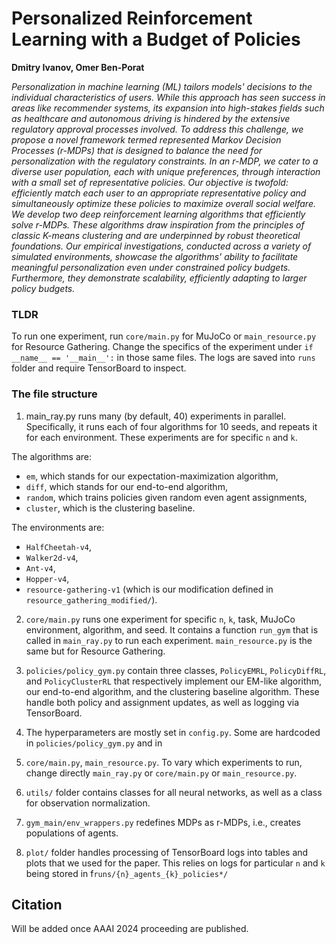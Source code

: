 # Personalized Reinforcement Learning with a Budget of Policies
**Dmitry Ivanov, Omer Ben-Porat**

*Personalization in machine learning (ML) tailors models' decisions to the individual characteristics of users. 
While this approach has seen success in areas like recommender systems, its expansion into high-stakes fields such as 
healthcare and autonomous driving is hindered by the extensive regulatory approval processes involved. To address this 
challenge, we propose a novel framework termed represented Markov Decision Processes (r-MDPs) that is designed 
to balance the need for personalization with the regulatory constraints. In an r-MDP, we cater to a diverse user 
population, each with unique preferences, through interaction with a small set of representative policies. 
Our objective is twofold: efficiently match each user to an appropriate representative policy and simultaneously 
optimize these policies to maximize overall social welfare. We develop two deep reinforcement learning algorithms 
that efficiently solve r-MDPs. These algorithms draw inspiration from the principles of classic K-means clustering
and are underpinned by robust theoretical foundations. Our empirical investigations, conducted across a variety of
simulated environments, showcase the algorithms' ability to facilitate meaningful personalization even under 
constrained policy budgets. Furthermore, they demonstrate scalability, efficiently adapting to larger policy budgets.*

### TLDR

To run one experiment, run `core/main.py` for MuJoCo 
or `main_resource.py` for Resource Gathering.
Change the specifics of the experiment under
`if __name__ == '__main__':` in those same files.
The logs are saved into `runs` folder and require TensorBoard
to inspect.

### The file structure

1) main_ray.py runs many (by default, 40) experiments in parallel. 
Specifically, it runs each of four algorithms for 10 seeds,
and repeats it for each environment.
These experiments are for specific `n` and `k`.

The algorithms are:
- `em`, which stands for our expectation-maximization algorithm,
- `diff`, which stands for our end-to-end algorithm,
- `random`, which trains policies given random even agent assignments,
- `cluster`, which is the clustering baseline.

The environments are: 
- `HalfCheetah-v4`, 
- `Walker2d-v4`, 
- `Ant-v4`, 
- `Hopper-v4`,
- `resource-gathering-v1` 
(which is our modification defined in `resource_gathering_modified/`).

2) `core/main.py` runs one experiment for specific `n`, `k`,
task, MuJoCo environment, algorithm, and seed. It contains a function
`run_gym` that is called in `main_ray.py` to run each experiment.
`main_resource.py` is the same but for Resource Gathering.

3) `policies/policy_gym.py` contain three classes, `PolicyEMRL`, 
`PolicyDiffRL`, and `PolicyClusterRL` that respectively implement 
our EM-like algorithm, our end-to-end algorithm, 
and the clustering baseline algorithm. 
These handle both policy and assignment updates,
as well as logging via TensorBoard.

4) The hyperparameters are mostly set in `config.py`.
Some are hardcoded in `policies/policy_gym.py` and in 
5) `core/main.py`, `main_resource.py`.
To vary which experiments to run, change directly
`main_ray.py` or `core/main.py` or `main_resource.py`.

6) `utils/` folder contains classes for all neural networks, as well as
a class for observation normalization.

7) `gym_main/env_wrappers.py` redefines MDPs as r-MDPs,
i.e., creates populations of agents.

8) `plot/` folder handles processing of TensorBoard logs
into tables and plots that we used for the paper. 
This relies on logs for particular `n` and `k` being stored in
f`runs/{n}_agents_{k}_policies*/`


## Citation

Will be added once AAAI 2024 proceeding are published.
